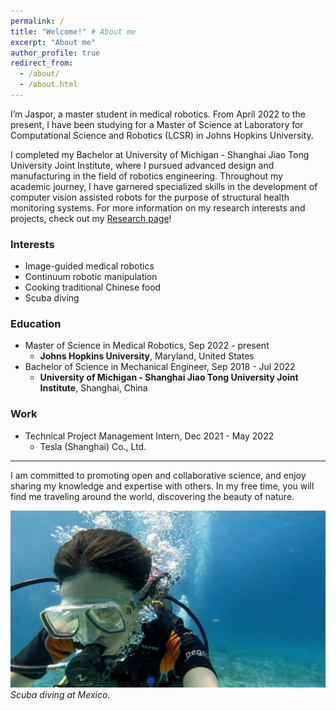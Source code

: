 ```yaml
---
permalink: /
title: "Welcome!" # About me
excerpt: "About me"
author_profile: true
redirect_from: 
  - /about/
  - /about.html
---
```

<!-- 
*Welcome!*
------ -->

I’m Jaspor, a master student in medical robotics. From April 2022 to the present, I have been studying for a Master of Science at Laboratory for Computational Science and Robotics (LCSR) in Johns Hopkins University.

I completed my Bachelor at University of Michigan - Shanghai Jiao Tong University Joint Institute, where I pursued advanced design and manufacturing in the field of robotics engineering. Throughout my academic journey, I have garnered specialized skills in the development of computer vision assisted robots for the purpose of structural health monitoring systems. For more information on my research interests and projects, check out my [Research page](https://jasporjiang.github.io/publications/)!

### Interests

- Image-guided medical robotics
- Continuum robotic manipulation
- Cooking traditional Chinese food
- Scuba diving

### Education

- Master of Science in Medical Robotics, Sep 2022 - present
  - **Johns Hopkins University**, Maryland, United States
- Bachelor of Science in Mechanical Engineer, Sep 2018 - Jul 2022
  - **University of Michigan - Shanghai Jiao Tong University Joint Institute**, Shanghai, China

### Work

- Technical Project Management Intern, Dec 2021 - May 2022
  - Tesla (Shanghai) Co., Ltd.

-----
I am committed to promoting open and collaborative science, and enjoy sharing my knowledge and expertise with others. In my free time, you will find me traveling around the world, discovering the beauty of nature.

![capstone project](/images/scuba.jpg)
_Scuba diving at Mexico._

<!-- 
<html lang="en">
<head>
<meta charset="UTF-8">
<meta name="viewport" content="width=device-width, initial-scale=1.0">
<style>
  .container {
    display: flex;
    justify-content: space-between;
  }
  .column {
    padding: 20px;
    box-sizing: border-box;
    background-color: #f5f5f5;
    vertical-align: top;
  }
  .column-left {
    flex: 3;
  }
  .column-middle {
    flex: 4;
    background-color: #fff;
  }
  .column-right {
    flex: 3;
  }
  .school-name {
    font-size: 14px;
    margin-top: 0;
    margin-bottom: 5px;
    font-weight: bold;
  }
  .school-info {
    margin-top: 0;
    margin-bottom: 15px;
  }
  .interests {
    margin-top: 0;
    margin-bottom: 15px;
    line-height: 1.5;
  }
</style>
</head>
<body>

<div class="container">
  <div class="column column-left">
    <h2>Interests</h2>
    <ul class="interests">
      <li>Image-guided medical robotics</li>
      <li>Continuum robotic manipulation</li>
      <li>Cooking traditional Chinese food</li>
      <li>Scuba diving</li>
    </ul>
  </div>

  <div class="column column-middle">
    <h2>Education</h2>
    <ul>
      <li>
        <p>MSc in Medical Robotics, Sep 2022 - present</p>
        <p class="school-name">Johns Hopkins University, Maryland, United States</p>
      </li>
      <li>
        <p>Bachelor in Mechanical Engineer, Sep 2018 - Jul 2022</p>
        <p class="school-name">University of Michigan - Shanghai Jiao Tong University Joint Institute, Shanghai, China</p>
      </li>
    </ul>
  </div>

  <div class="column column-right">
    <h2>Work</h2>
    <ul>
      <li>
        <p>Technical Project Management Intern, Dec 2021 - May 2022</p>
        <p class="school-name">Tesla (Shanghai) Co., Ltd.</p>
      </li>
    </ul>
  </div>
</div>

</body>
</html> -->
